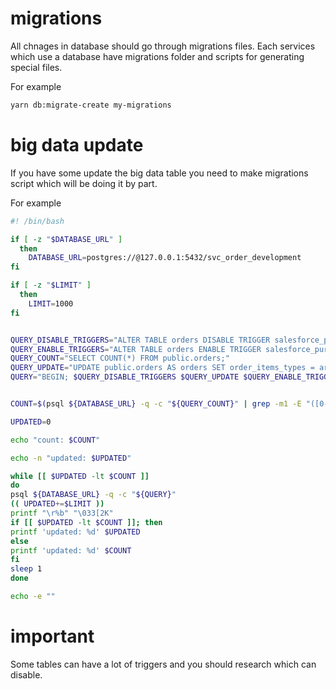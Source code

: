 # migrations
All chnages in database should go through migrations files. 
Each services which use a database have migrations folder and scripts for generating special files.

For example

```sh
yarn db:migrate-create my-migrations
```

# big data update
If you have some update the big data table you need to make migrations script which will be doing it by part.

For example 

```sh
#! /bin/bash

if [ -z "$DATABASE_URL" ]
  then
    DATABASE_URL=postgres://@127.0.0.1:5432/svc_order_development
fi 

if [ -z "$LIMIT" ]
  then
    LIMIT=1000
fi


QUERY_DISABLE_TRIGGERS="ALTER TABLE orders DISABLE TRIGGER salesforce_purchase_trigger;"
QUERY_ENABLE_TRIGGERS="ALTER TABLE orders ENABLE TRIGGER salesforce_purchase_trigger;"
QUERY_COUNT="SELECT COUNT(*) FROM public.orders;"
QUERY_UPDATE="UPDATE public.orders AS orders SET order_items_types = array_append(orders.order_items_types, 'accommodation') WHERE orders.id_orders = ANY (SELECT o.id_orders FROM public.orders AS o WHERE EXISTS (SELECT items.fk_order_id FROM public.items AS items WHERE items.fk_order_id = o.id_orders LIMIT 1) AND (o.order_items_types = '{}' OR NOT ('accommodation' = ANY(o.order_items_types::text[]))) LIMIT $LIMIT);"
QUERY="BEGIN; $QUERY_DISABLE_TRIGGERS $QUERY_UPDATE $QUERY_ENABLE_TRIGGERS COMMIT;"


COUNT=$(psql ${DATABASE_URL} -q -c "${QUERY_COUNT}" | grep -m1 -E "([0-9].*)" | sed 's/(/ /g' | awk '/[0-9]/{print $1}')

UPDATED=0

echo "count: $COUNT"

echo -n "updated: $UPDATED"

while [[ $UPDATED -lt $COUNT ]]
do
psql ${DATABASE_URL} -q -c "${QUERY}"
(( UPDATED+=$LIMIT ))
printf "\r%b" "\033[2K"
if [[ $UPDATED -lt $COUNT ]]; then
printf 'updated: %d' $UPDATED
else 
printf 'updated: %d' $COUNT
fi
sleep 1
done

echo -e ""
```

# important
Some tables can have a lot of triggers and you should research which can disable.